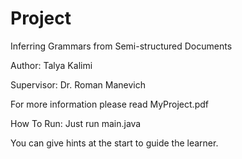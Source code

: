 # Project
Inferring Grammars from Semi-structured Documents

Author: Talya Kalimi

Supervisor: Dr. Roman Manevich

For more information please read MyProject.pdf

How To Run:
Just run main.java

You can give hints at the start to guide the learner.
